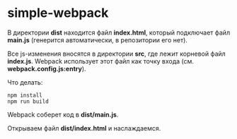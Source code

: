 # simple-webpack

В директории **dist** находится файл **index.html**, который подключает файл **main.js** (генерится автоматически, в репозитории его нет).

Все js-изменения вносятся в директории **src**, где лежит корневой файл **index.js**. Webpack использует этот файл как точку входа (см. **webpack.config.js:entry**).

Что делать:

```
npm install
npm run build
```

Webpack соберет код в **dist/main.js**. 

Открываем файл **dist/index.html** и наслаждаемся.

